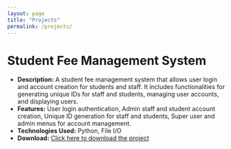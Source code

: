 ```yaml
---
layout: page
title: "Projects"
permalink: /projects/
---
```




# Student Fee Management System



- **Description:**  A student fee management system that allows user login and account creation for students and staff. It includes functionalities for generating unique IDs for staff and students, managing user accounts, and displaying users.
- **Features:** User login authentication, Admin staff and student account creation, Unique ID generation for staff and students, Super user and admin menus for account management.
- **Technologies Used:** Python, File I/O
- **Download:** [Click here to download the project](/assets/downloads/Student%20Fee%2320Management%20System.zip)




